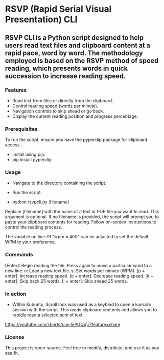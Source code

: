 # RSVP (Rapid Serial Visual Presentation) CLI

## RSVP CLI is a Python script designed to help users read text files and clipboard content at a rapid pace, word by word. The methodology employed is based on the RSVP method of speed reading, which presents words in quick succession to increase reading speed.

### Features

* Read text from files or directly from the clipboard.
* Control reading speed (words per minute).
* Navigation controls to skip ahead or go back.
* Display the current reading position and progress percentage.

### Prerequisites
To run the script, ensure you have the pyperclip package for clipboard access. 

* Install using pip:
* pip install pyperclip

### Usage

* Navigate to the directory containing the script.
* Run the script:

* python rsvpcli.py [filename]

Replace [filename] with the name of a text or PDF file you want to read. This argument is optional.
If no filename is provided, the script will prompt you to paste your clipboard contents for reading.
Follow on-screen instructions to control the reading process.


The variable on line 79 "wpm = 400" can be adjusted to set the default WPM to your preference.


### Commands

[Enter]: Begin reading the file. Press again to move a particular word to a new line.
n: Load a new text file.
s: Set words per minute (WPM).
[p + enter]: Increase reading speed.
[o + enter]: Decrease reading speed.
[k + enter]: Skip back 25 words.
[l + enter]: Skip ahead 25 words.

### In action

* Within Kubuntu, Scroll lock was used as a keybind to open a konsole session with the script. This reads clipboard contents and allows you to rapidly read a selected sum of text.
  
https://youtube.com/shorts/uiw-lePGQqU?feature=share

### License
This project is open-source. Feel free to modify, distribute, and use it as you see fit.
